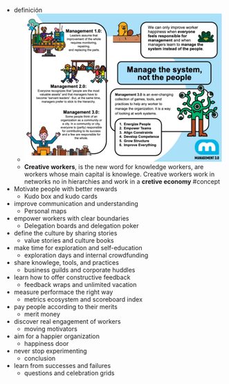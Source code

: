 - definición
	- ![image.png](../assets/image_1668283821107_0.png)
	- **Creative workers**, is the new word for  knowledge workers, are workers whose main capital is knowlege. Creative workers work in networks no in hierarchies and work in a **cretive economy** #concept
- Motivate people with better rewards
	- Kudo box and kudo cards
- improve communication and understanding
	- Personal maps
- empower workers with clear boundaries
	- Delegation boards and delegation poker
- define the culture by sharing stories
	- value stories and culture books
- make time for exploration and self-education
	- exploration days and internal crowdfunding
- share knowlege, tools, and practices
	- business guilds and corporate huddles
- learn how to offer constructive feedback
	- feedback wraps and unlimited vacation
- measure performace the right way
	- metrics ecosystem and scoreboard index
- pay people according to their merits
	- merit money
- discover real engagement of workers
	- moving motivators
- aim for a happier organization
	- happiness door
- never stop experimenting
	- conclusion
- learn from successes and failures
	- questions and celebration grids